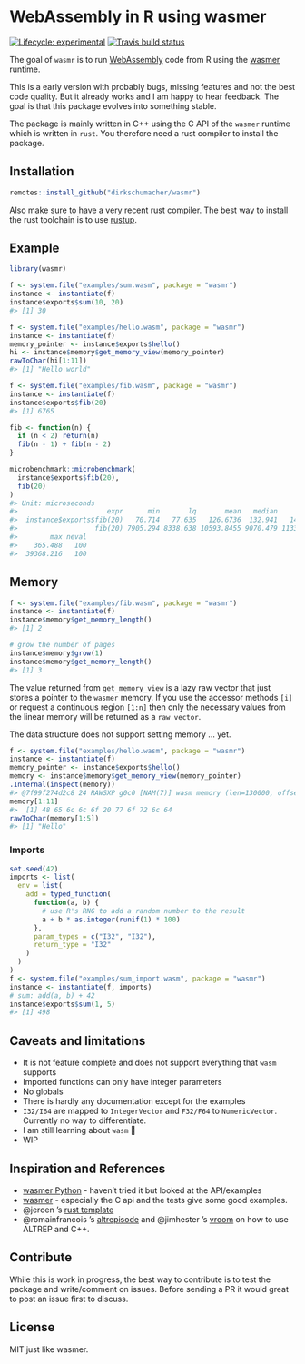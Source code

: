 
<!-- README.md is generated from README.Rmd. Please edit that file -->

# WebAssembly in R using wasmer

<!-- badges: start -->

[![Lifecycle:
experimental](https://img.shields.io/badge/lifecycle-experimental-orange.svg)](https://www.tidyverse.org/lifecycle/#experimental)
[![Travis build
status](https://travis-ci.org/dirkschumacher/wasmrrr.svg?branch=master)](https://travis-ci.org/dirkschumacher/wasmrrr)
<!-- badges: end -->

The goal of `wasmr` is to run
[WebAssembly](https://developer.mozilla.org/en-US/docs/WebAssembly/Concepts)
code from R using the [wasmer](https://wasmer.io/) runtime.

This is a early version with probably bugs, missing features and not the
best code quality. But it already works and I am happy to hear feedback.
The goal is that this package evolves into something stable.

The package is mainly written in C++ using the C API of the `wasmer`
runtime which is written in `rust`. You therefore need a rust compiler
to install the package.

## Installation

``` r
remotes::install_github("dirkschumacher/wasmr")
```

Also make sure to have a very recent rust compiler. The best way to
install the rust toolchain is to use [rustup](https://rustup.rs/).

## Example

``` r
library(wasmr)
```

``` r
f <- system.file("examples/sum.wasm", package = "wasmr")
instance <- instantiate(f)
instance$exports$sum(10, 20)
#> [1] 30
```

``` r
f <- system.file("examples/hello.wasm", package = "wasmr")
instance <- instantiate(f)
memory_pointer <- instance$exports$hello()
hi <- instance$memory$get_memory_view(memory_pointer)
rawToChar(hi[1:11])
#> [1] "Hello world"
```

``` r
f <- system.file("examples/fib.wasm", package = "wasmr")
instance <- instantiate(f)
instance$exports$fib(20)
#> [1] 6765

fib <- function(n) {
  if (n < 2) return(n)
  fib(n - 1) + fib(n - 2)
}

microbenchmark::microbenchmark(
  instance$exports$fib(20),
  fib(20)
)
#> Unit: microseconds
#>                      expr      min       lq       mean   median         uq
#>  instance$exports$fib(20)   70.714   77.635   126.6736  132.941   143.6045
#>                   fib(20) 7905.294 8338.638 10593.8455 9070.479 11339.4980
#>        max neval
#>    365.488   100
#>  39368.216   100
```

## Memory

``` r
f <- system.file("examples/fib.wasm", package = "wasmr")
instance <- instantiate(f)
instance$memory$get_memory_length()
#> [1] 2

# grow the number of pages
instance$memory$grow(1)
instance$memory$get_memory_length()
#> [1] 3
```

The value returned from `get_memory_view` is a lazy raw vector that just
stores a pointer to the `wasmer` memory. If you use the accessor methods
`[i]` or request a continuous region `[1:n]` then only the necessary
values from the linear memory will be returned as a `raw vector`.

The data structure does not support setting memory … yet.

``` r
f <- system.file("examples/hello.wasm", package = "wasmr")
instance <- instantiate(f)
memory_pointer <- instance$exports$hello()
memory <- instance$memory$get_memory_view(memory_pointer)
.Internal(inspect(memory))
#> @7f99f274d2c8 24 RAWSXP g0c0 [NAM(7)] wasm memory (len=130000, offset=1024)
memory[1:11]
#>  [1] 48 65 6c 6c 6f 20 77 6f 72 6c 64
rawToChar(memory[1:5])
#> [1] "Hello"
```

### Imports

``` r
set.seed(42)
imports <- list(
  env = list(
    add = typed_function(
      function(a, b) {
        # use R's RNG to add a random number to the result
        a + b * as.integer(runif(1) * 100)
      },
      param_types = c("I32", "I32"),
      return_type = "I32"
    )
  )
)
f <- system.file("examples/sum_import.wasm", package = "wasmr")
instance <- instantiate(f, imports)
# sum: add(a, b) + 42
instance$exports$sum(1, 5)
#> [1] 498
```

## Caveats and limitations

  - It is not feature complete and does not support everything that
    `wasm` supports
  - Imported functions can only have integer parameters
  - No globals
  - There is hardly any documentation except for the examples
  - `I32/I64` are mapped to `IntegerVector` and `F32/F64` to
    `NumericVector`. Currently no way to differentiate.
  - I am still learning about `wasm` 🙈
  - WIP

## Inspiration and References

  - [wasmer Python](https://github.com/wasmerio/python-ext-wasm) -
    haven’t tried it but looked at the API/examples
  - [wasmer](https://github.com/wasmerio/wasmer) - especially the C api
    and the tests give some good examples.
  - @jeroen ’s [rust template](https://github.com/r-rust/hellorust)
  - @romainfrancois ’s
    [altrepisode](https://github.com/romainfrancois/altrepisode) and
    @jimhester ’s [vroom](https://github.com/r-lib/vroom) on how to use
    ALTREP and C++.

## Contribute

While this is work in progress, the best way to contribute is to test
the package and write/comment on issues. Before sending a PR it would
great to post an issue first to discuss.

## License

MIT just like wasmer.
